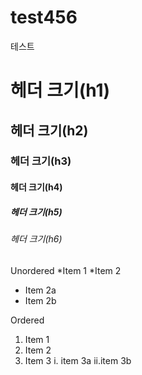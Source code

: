 # test456
테스트
 
# 헤더 크기(h1)
## 헤더 크기(h2)
### 헤더 크기(h3)
#### 헤더 크기(h4)
##### 헤더 크기(h5)
###### 헤더 크기(h6)

Unordered
*Item 1
*Item 2
  * Item 2a
  * Item 2b

Ordered
1. Item 1
2. Item 2
3. Item 3
   i. item 3a
   ii.item 3b
